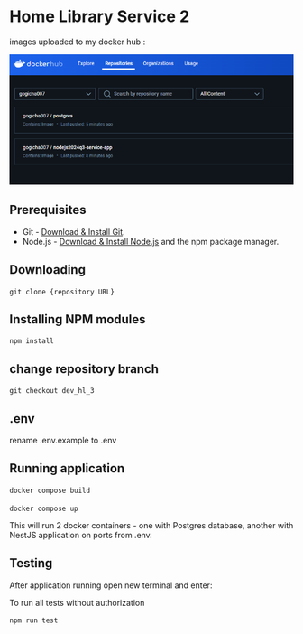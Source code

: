 # Home Library Service 2

images uploaded to my docker hub :

![alt text](image.png)

## Prerequisites

- Git - [Download & Install Git](https://git-scm.com/downloads).
- Node.js - [Download & Install Node.js](https://nodejs.org/en/download/) and the npm package manager.

## Downloading

```
git clone {repository URL}
```

## Installing NPM modules

```
npm install
```

## change repository branch

```
git checkout dev_hl_3
```

## .env

rename .env.example to .env

## Running application

```
docker compose build

docker compose up
```

This will run 2 docker containers - one with Postgres database, another with NestJS application on ports from .env.

## Testing

After application running open new terminal and enter:

To run all tests without authorization

```
npm run test
```
